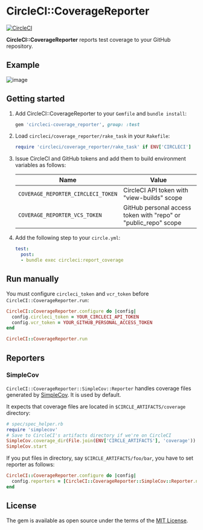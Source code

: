 # CircleCI::CoverageReporter

[![CircleCI](https://circleci.com/gh/increments/circleci-coverage_reporter.svg?style=svg)](https://circleci.com/gh/increments/circleci-coverage_reporter)

**CircleCI::CoverageReporter** reports test coverage to your GitHub repository.

## Example

![image](https://cloud.githubusercontent.com/assets/96157/23824715/e16f0eac-06be-11e7-81e8-f818b14a52b4.png)

## Getting started

1.  Add CircleCI::CoverageReporter to your `Gemfile` and `bundle install`:

    ```ruby
    gem 'circleci-coverage_reporter', group: :test
    ```

2.  Load `circleci/coverage_reporter/rake_task` in your `Rakefile`:

    ```ruby
    require 'circleci/coverage_reporter/rake_task' if ENV['CIRCLECI']
    ```

3.  Issue CircleCI and GitHub tokens and add them to build environment variables as follows:

    Name                               | Value
    -----------------------------------|----------------------------------------------------------------
    `COVERAGE_REPORTER_CIRCLECI_TOKEN` | CircleCI API token with "view-builds" scope
    `COVERAGE_REPORTER_VCS_TOKEN`      | GitHub personal access token with "repo" or "public_repo" scope

4.  Add the following step to your `circle.yml`:

    ```yaml
    test:
      post:
      - bundle exec circleci:report_coverage
    ```

## Run manually

You must configure `circleci_token` and `vcr_token` before `CircleCI::CoverageReporter.run`:

```ruby
CircleCI::CoverageReporter.configure do |config|
  config.circleci_token = YOUR_CIRCLECI_API_TOKEN
  config.vcr_token = YOUR_GITHUB_PERSONAL_ACCESS_TOKEN
end

CircleCI::CoverageReporter.run
```

## Reporters
### SimpleCov

`CircleCI::CoverageReporter::SimpleCov::Reporter` handles coverage files generated by
[SimpleCov](https://github.com/colszowka/simplecov). It is used by default.

It expects that coverage files are located in `$CIRCLE_ARTIFACTS/coverage` directory:

```ruby
# spec/spec_helper.rb
require 'simplecov'
# Save to CircleCI's artifacts directory if we're on CircleCI
SimpleCov.coverage_dir(File.join(ENV['CIRCLE_ARTIFACTS'], 'coverage')) if ENV['CIRCLECI']
SimpleCov.start
```

If you put files in directory, say `$CIRCLE_ARTIFACTS/foo/bar`, you have to set reporter as follows:

```ruby
CircleCI::CoverageReporter.configure do |config|
  config.reporters = [CircleCI::CoverageReporter::SimpleCov::Reporter.new('foo/bar')]
end
```

## License

The gem is available as open source under the terms of the [MIT License](http://opensource.org/licenses/MIT).

